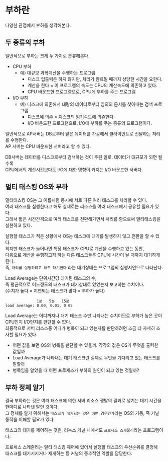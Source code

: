 # 부하란
다양한 관점에서 부하를 생각해본다.

## 두 종류의 부하
일반적으로 부하는 크게 두 가지로 분류해본다.
- CPU 부하
  - 예) 대규모 과학계산을 수행하는 프로그램
    - 디스크 입출력은 하지 않지만, 처리가 완료될 때까지 상당한 시간을 요한다.
    - 계산을 한다 = 이 프로그램의 속도는 CPU의 계산속도에 의존하고 있다.
    - CPU 바운드한 프로그램으로, CPU에 부하를 주는 프로그램
- I/O 부하
  - 예) 디스크에 의존해서 대량의 데이터로부터 임의의 문서를 찾아내는 검색 프로그램
    - 디스크에 의존 = 디스크의 읽기속도에 의존한다.
    - I/O 바운드한 프로그램으로, I/O에 부하를 주는 종류의 프로그램이다.

일반적으로 AP서버는 DB로부터 얻은 데이터를 가공해서 클라이언트로 전달하는 처리를 수행한다.<br>
AP 서버는 CPU 바운드한 서버라고 할 수 있다.

DB서버는 데이터를 디스크로부터 검색하는 것이 주된 일로, 데이터가 대규모가 되면 될수록<br>
CPU에서의 계산시간보다도 I/O에 대한 영향이 커지는 I/O 바운드한 서버다.

## 멀티 태스킹 OS와 부하
멀티태스킹 OS는 그 이름처럼 동시에 서로 다른 여러 태스크를 처리할 수 있다.<br>
여러 태스크를 실행한다고 해도 실제로는 리소스를 여러 태스크에서 공유할 필요가 있다.<br>
그래서 짧은 시간간격으로 여러 태스크를 전환해가면서 처리를 함으로써 멀티태스킹을 실현하고 있다.

실행할 태스크가 적은 상황에서 OS는 태스크에 대기를 발생하지 않고 전환을 할 수 있다.<br>
히지만 태스크가 늘어나면 특정 태스크가 CPU로 계산을 수행하고 있는 동안,<br>
다음으로 계산을 수행하고자 하는 다른 태스크들은 CPU에 시간이 날 때까지 대기하게된다.<br>
즉, `처리를 실행하려고 해도 대기한다` 라는 대기상태는 프로그램의 실행지연으로 나타난다.

Load Average는 단위시간당 대기된 태스크의 수, <br>
즉 평균적으로 어느정도의 태스크가 대기상태로 있었는지 보고하는 수치이다.<br>
(수치가 높다 = 지연되는 태스크가 많다 = 부하가 높다)
```
              1분   5분   15분
load average: 0.00, 0.01, 0.05
```

Load Average는 어디까지나 대기 태스크 수만 나타내는 수치이므로 부하가 높은 곳이 CPU인지 I/O인지를 판단할 수 없다.<br>
최종적으로 서버 리소스중 어디가 병목이 되고 있는지를 판단하려면 조금 더 자세히 조사할 필요가 있다.
- 어떤 값을 보면 OS의 병목을 판단할 수 있을까. 각각의 값은 OS가 무엇을 출력한 값일까
- Load Average가 나타내는 대기 태스크란 실제로 무엇을 기다리고 있는 태스크를 말할까
- 병목임을 알았을 때 어떤 프로세스가 부하의 원인이 되고 있는 것일까?

## 부하 정체 알기
결국 부하라는 것은 여러 태스크에 의한 서버 리소스 쟁탈의 결과로 생기는 대기 시간을 한마디로 나타낸 말인 것이다.<br>
그 정체를 알기 위해서는 `태스크가 대기되는 것은 어떤 경우인가`라는 OS의 거동, 즉 커널 동작을 이해할 필요가 있다.

태스크의 대기를 제어하는 것은, 리눅스 커널 내에서도 `프로세스 스케줄러`라는 프로그램이다.

프로세스 스케줄러는 멀티 태스킹 제어에 있어서 실행할 태스크의 우선순위를 결정해<br>
태스크를 대기시키거나 재개하는 등 커널의 중추적인 역할을 담당한다.
